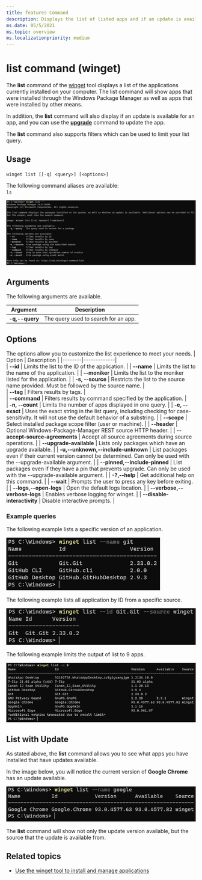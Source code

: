 ```yaml
---
title: features Command
description: Displays the list of listed apps and if an update is available. 
ms.date: 05/5/2021
ms.topic: overview
ms.localizationpriority: medium
---
```


# list command (winget)

The **list** command of the [winget](index.md) tool displays a list of the applications currently installed on your computer.  The list command will show apps that were installed through the Windows Package Manager as well as apps that were installed by other means.

In addition, the **list** command will also display if an update is available for an app, and you can use the [**upgrade**](upgrade.md) command to update the app.

The **list** command also supports filters which can be used to limit your list query. 

## Usage

`winget list [[-q] <query>] [<options>]`

The following command aliases are available: \
`ls`

![list help command](images/list.png)

## Arguments

The following arguments are available.

| Argument | Description |
|-------------|-------------|  
| **-q,--query** | The query used to search for an app. |

## Options

The options allow you to customize the list experience to meet your needs.
| Option | Description |
|--------|-------------|  
| **--id** | Limits the list to the ID of the application. |
| **--name** | Limits the list to the name of the application. |
| **--moniker** | Limits the list to the moniker listed for the application. |
| **-s, --source** | Restricts the list to the source name provided. Must be followed by the source name. |  
| **--tag** | Filters results by tags. |  
| **--command** | Filters results by command specified by the application. |  
| **-n, --count** | Limits the number of apps displayed in one query. |
| **-e, --exact** | Uses the exact string in the list query, including checking for case-sensitivity. It will not use the default behavior of a substring. |
| **--scope** | Select installed package scope filter (user or machine). |
| **--header** | Optional Windows-Package-Manager REST source HTTP header. |
| **--accept-source-agreements** | Accept all source agreements during source operations. |
| **--upgrade-available** | Lists only packages which have an upgrade available. |
| **-u,--unknown,--include-unknown** | List packages even if their current version cannot be determined. Can only be used with the --upgrade-available argument. |
| **--pinned,--include-pinned** | List packages even if they have a pin that prevents upgrade. Can only be used with the --upgrade-available argument. |
| **-?,--help** | Get additional help on this command. |
| **--wait** | Prompts the user to press any key before exiting. |
| **--logs,--open-logs** | Open the default logs location. |
| **--verbose,--verbose-logs** | Enables verbose logging for winget. |
| **--disable-interactivity** | Disable interactive prompts. |

### Example queries

The following example lists a specific version of an application.

![list name command](images/list-name.png)

The following example lists all application by ID from a specific source.

![list id with source command](images/list-id-source.png)

The following example limits the output of list to 9 apps.

![list count command](images/list-count.png)

## List with Update

As stated above, the **list** command allows you to see what apps you have installed that have updates available.

In the image below, you will notice the current version of **Google Chrome** has an update available.

![list update command](images/list-update.png)

The **list** command will show not only the update version available, but the source that the update is available from.

## Related topics

* [Use the winget tool to install and manage applications](index.md)
